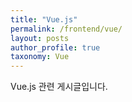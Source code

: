 ```yaml
---
title: "Vue.js"
permalink: /frontend/vue/
layout: posts
author_profile: true
taxonomy: Vue
---
```


Vue.js 관련 게시글입니다.